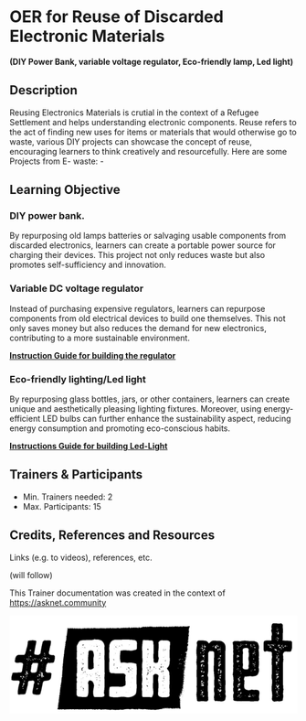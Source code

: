 # OER for Reuse of Discarded Electronic Materials
**(DIY Power Bank, variable voltage regulator, Eco-friendly lamp, Led light)**

## Description
Reusing Electronics Materials is crutial in the context of a Refugee Settlement and helps understanding electronic components.
Reuse refers to the act of finding new uses for items or materials that would otherwise go to waste, various DIY projects can showcase the concept of reuse, encouraging learners to think creatively and resourcefully. Here are some Projects from E- waste: -



## Learning Objective 
### DIY power bank.
By repurposing old lamps  batteries or salvaging usable components from discarded electronics, learners can create a portable power source for charging their devices. This project not only reduces waste but also promotes self-sufficiency and innovation.

### Variable DC voltage regulator
Instead of purchasing expensive regulators, learners can repurpose components from old electrical devices to build one themselves. This not only saves money but also reduces the demand for new electronics, contributing to a more sustainable environment.

[**Instruction Guide for building the regulator**](Guide-DC-Voltage-Regulator.md)


### Eco-friendly lighting/Led light 
By repurposing glass bottles, jars, or other containers, learners can create unique and aesthetically pleasing lighting fixtures. Moreover, using energy-efficient LED bulbs can further enhance the sustainability aspect, reducing energy consumption and promoting eco-conscious habits.

[**Instructions Guide for building Led-Light**](LED-LIGHT.md)


## Trainers & Participants
- Min. Trainers needed: 2
- Max. Participants: 15

## Credits, References and Resources  
Links (e.g. to videos), references, etc.

(will follow)
 

This Trainer documentation was created in the context of https://asknet.community

![ASKnet Logo](/images/asknet-logo.png)
